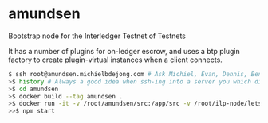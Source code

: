 # amundsen
Bootstrap node for the Interledger Testnet of Testnets

It has a number of plugins for on-ledger escrow, and uses a btp plugin factory to create
plugin-virtual instances when a client connects.

```sh
$ ssh root@amundsen.michielbdejong.com # Ask Michiel, Evan, Dennis, Ben, or Stefan for access in https://gitter.im/interledger/testnet-of-testnets
>$ history # Always a good idea when ssh-ing into a server you which didn't configure yourself! :)
>$ cd amundsen
>$ docker build --tag amundsen .
>$ docker run -it -v /root/amundsen/src:/app/src -v /root/ilp-node/letsencrypt:/root/letsencrypt --net=host amundsen /bin/bash
>>$ npm start
```

